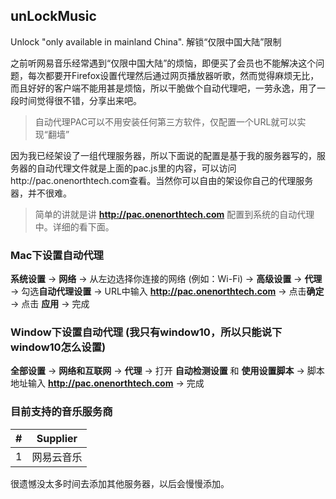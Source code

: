 ## unLockMusic
Unlock "only available in mainland China". 解锁“仅限中国大陆”限制

之前听网易音乐经常遇到“仅限中国大陆”的烦恼，即便买了会员也不能解决这个问题，每次都要开Firefox设置代理然后通过网页播放器听歌，然而觉得麻烦无比，而且好好的客户端不能用甚是烦恼，所以干脆做个自动代理吧，一劳永逸，用了一段时间觉得很不错，分享出来吧。

> 自动代理PAC可以不用安装任何第三方软件，仅配置一个URL就可以实现“翻墙”

因为我已经架设了一组代理服务器，所以下面说的配置是基于我的服务器写的，服务器的自动代理文件就是上面的pac.js里的内容，可以访问http://pac.onenorthtech.com查看。当然你可以自由的架设你自己的代理服务器，并不很难。

> 简单的讲就是讲 **http://pac.onenorthtech.com** 配置到系统的自动代理中。详细的看下面。


### Mac下设置自动代理
**系统设置** -> **网络** -> 从左边选择你连接的网络 (例如：Wi-Fi) -> **高级设置** -> **代理** -> 勾选**自动代理设置** -> URL中输入 **http://pac.onenorthtech.com** -> 点击**确定** -> 点击 **应用** -> 完成

### Window下设置自动代理 (我只有window10，所以只能说下window10怎么设置)
**全部设置** -> **网络和互联网** -> **代理** -> 打开 **自动检测设置** 和 **使用设置脚本** -> 脚本地址输入 **http://pac.onenorthtech.com** -> 完成

### 目前支持的音乐服务商

| # |  Supplier  |
|:-:|:----------:|
| 1 | 网易云音乐 	 |

很遗憾没太多时间去添加其他服务器，以后会慢慢添加。

